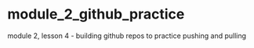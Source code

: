 # module_2_github_practice
module 2, lesson 4 - building github repos to practice pushing and pulling
